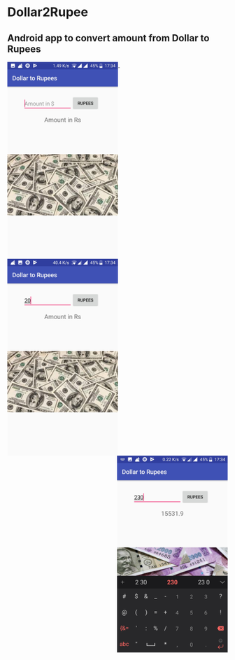 # Dollar2Rupee

## Android app to convert amount from Dollar to Rupees


<img src="Start.jpg" height="450"  align="left" />
.
<img src="Amount.jpg" height="450"  align="center" /> <img src="Conversion.jpg" height="450" align="right" />

